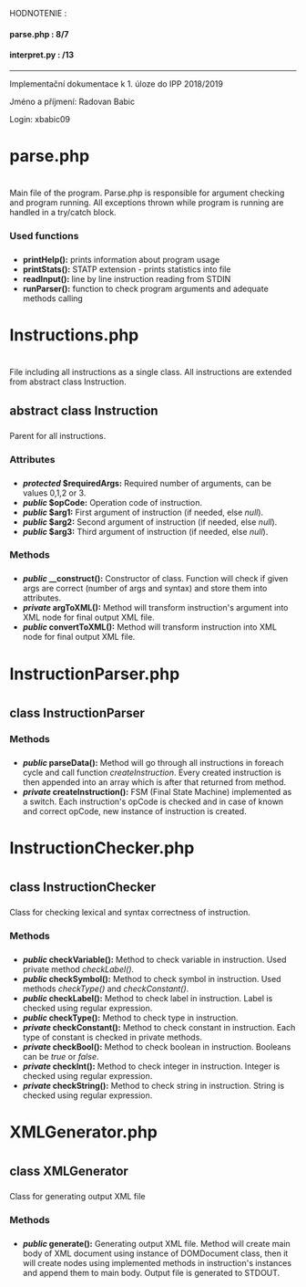 HODNOTENIE : 
#### parse.php : 8/7
#### interpret.py : /13

--------------------------------------------------------

Implementační dokumentace k 1. úloze do IPP 2018/2019

Jméno a příjmení: Radovan Babic

Login: xbabic09


# parse.php <h1>
Main file of the program. Parse.php is responsible for argument checking and program running.
All exceptions thrown while program is running are handled in a try/catch block.
### Used functions <h3>
* **printHelp():**              prints information about program usage
* **printStats():**             STATP extension - prints statistics into file
* **readInput():**              line by line instruction reading from STDIN
* **runParser():**              function to check program arguments and adequate methods calling


# Instructions.php <h1>
File including all instructions as a single class. All instructions are extended from abstract class Instruction.

## abstract class Instruction <h3>
Parent for all instructions.

### Attributes <h3>
* ***protected* $requiredArgs:**  Required number of arguments, can be values 0,1,2 or 3.
* ***public* $opCode:**           Operation code of instruction.
* ***public* $arg1:**             First argument of instruction (if needed, else *null*).
* ***public* $arg2:**             Second argument of instruction (if needed, else *null*).
* ***public* $arg3:**             Third argument of instruction (if needed, else *null*).

### Methods <h3>
* ***public* __construct():**     Constructor of class. Function will check if given args are correct (number of args and syntax)
                                  and store them into attributes.
* ***private* argToXML():**       Method will transform instruction's argument into XML node for final output XML file.
* ***public* convertToXML():**    Method will transform instruction into XML node for final output XML file.

# InstructionParser.php <h1>

##  class InstructionParser <h3>

### Methods <h3>
* ***public* parseData():**       Method will go through all instructions in foreach cycle and call function *createInstruction*.
                                  Every created instruction is then appended into an array which is after that returned from method.      
* ***private* createInstruction():**    FSM (Final State Machine) implemented as a switch. Each instruction's opCode is checked and in case of 
                                  known and correct opCode, new instance of instruction is created.

# InstructionChecker.php <h1>

##  class InstructionChecker <h3>

Class for checking lexical and syntax correctness of instruction.

### Methods <h3>
* ***public* checkVariable():**   Method to check variable in instruction. Used private method *checkLabel()*.
* ***public* checkSymbol():**     Method to check symbol in instruction. Used methods *checkType()* and *checkConstant()*.
* ***public* checkLabel():**      Method to check label in instruction. Label is checked using regular expression.
* ***public* checkType():**       Method to check type in instruction.
* ***private* checkConstant():**  Method to check constant in instruction. Each type of constant is checked in private methods.
* ***private* checkBool():**      Method to check boolean in instruction. Booleans can be *true* or *false*.
* ***private* checkInt():**       Method to check integer in instruction. Integer is checked using regular expression.
* ***private* checkString():**    Method to check string in instruction. String is checked using regular expression.

# XMLGenerator.php <h1>

##  class XMLGenerator <h3>

Class for generating output XML file

### Methods <h3>
* ***public* generate():**        Generating output XML file. Method will create main body of XML document using instance of DOMDocument class,
                                  then it will create nodes using implemented methods in instruction's instances and append them to main body.
                                  Output file is generated to STDOUT.
